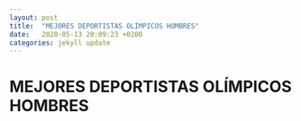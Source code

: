 ```yaml
---
layout: post
title:  "MEJORES DEPORTISTAS OLÍMPICOS HOMBRES"
date:   2020-05-13 20:09:23 +0200
categories: jekyll update
---
```


# MEJORES DEPORTISTAS OLÍMPICOS HOMBRES
